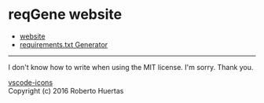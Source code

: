 # reqGene website

 - [website](https://reqgene.vercel.app/)
 - [requirements.txt Generator](https://github.com/ogty/requirements.txt-generator)

***

I don't know how to write when using the MIT license. I'm sorry. Thank you.


[vscode-icons](https://github.com/vscode-icons/vscode-icons)  
Copyright (c) 2016 Roberto Huertas